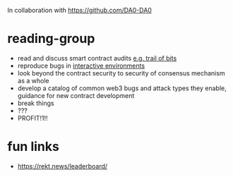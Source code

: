 In collaboration with https://github.com/DA0-DA0
# reading-group
- read and discuss smart contract audits [e.g. trail of bits](https://github.com/trailofbits/publications/tree/master/reviews)
- reproduce bugs in [interactive environments](https://github.com/secdao/ibc-test-framework)
- look beyond the contract security to security of consensus mechanism as a whole
- develop a catalog of common web3 bugs and attack types they enable, guidance for new contract development
- break things
- ???
- PROFIT!1!!
# fun links
- https://rekt.news/leaderboard/
